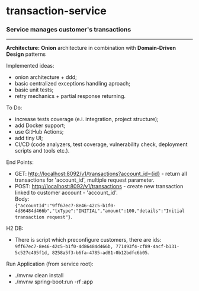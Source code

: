 # transaction-service

### Service manages customer's transactions

-------------------------------------------

**Architecture:** **Onion** architecture in combination with **Domain-Driven Design** patterns

Implemented ideas:
  - onion architecture + ddd;
  - basic centralized exceptions handling aproach;
  - basic unit tests;
  - retry mechanics + partial response returning.

To Do:
  - increase tests coverage (e.i. integration, project structure);
  - add Docker support;
  - use GitHub Actions;
  - add tiny UI;
  - CI/CD (code analyzers, test coverage, vulnerability check, deployment scripts and tools etc.).

End Points:
  - GET: [http://localhost:8092/v1/transactions?account_id={id}](http://localhost:8092/v1/transactions?account_id={id}) - return all transactions for 'account_id', multiple request parameter.
  - POST: [http://localhost:8092/v1/transactions](http://localhost:8092/v1/transactions) - create new transaction linked to customer account - 'account_id'.  
    Body:  
    `{"accountId":"9ff67ec7-8e46-42c5-b1f0-4d86484d466b","txType":"INITIAL","amount":100,"details":"Initial transaction request"}`. 
      
H2 DB:   
  - There is script which preconfigure customers, there are ids:  
  `9ff67ec7-8e46-42c5-b1f0-4d86484d466b, 771493f4-cf89-4acf-b131-5c527c495f1d, 8258a5f3-b6fa-4785-ad81-0b12bdfc6b05`.  
  
Run Application (from service root):
  - ./mvnw clean install
  - ./mvnw spring-boot:run -rf :app
